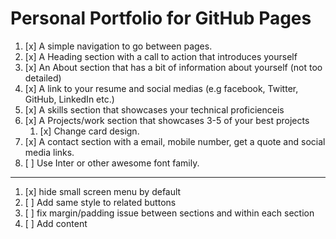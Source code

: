 
# Personal Portfolio for GitHub Pages

1. [x] A simple navigation to go between pages.
2. [x] A Heading section with a call to action that introduces yourself
3. [x] An About section that has a bit of information about yourself (not too detailed)
4. [x] A link to your resume and social medias (e.g facebook, Twitter, GitHub, LinkedIn etc.)
5. [x] A skills section that showcases your technical proficienceis
6. [x] A Projects/work section that showcases 3-5 of your best projects
   1. [x] Change card design.
7. [x] A contact section with a email, mobile number, get a quote and social media links.
8. [ ] Use Inter or other awesome font family.

-------------

1. [x] hide small screen menu by default
2. [ ] Add same style to related buttons
3. [ ] fix margin/padding issue between sections and within each section
4. [ ] Add content

